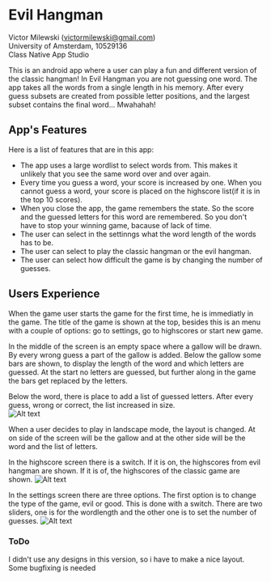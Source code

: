 # Evil Hangman
Victor Milewski (victormilewski@gmail.com)  
University of Amsterdam, 10529136  
Class Native App Studio  

This is an android app where a user can play a fun and different version of the classic hangman! In Evil Hangman you are not guessing one word. The app takes all the words from a single length in his memory. After every guess subsets are created from possible letter positions, and the largest subset contains the final word... Mwahahah!

## App's Features
Here is a list of features that are in this app:
* The app uses a large wordlist to select words from. This makes it unlikely that you see the same word over and over again.
* Every time you guess a word, your score is increased by one. When you cannot guess a word, your score is placed on the highscore list(if it is in the top 10 scores).
* When you close the app, the game remembers the state. So the score and the guessed letters for this word are remembered. So you don't have to stop your winning game, bacause of lack of time. 
* The user can select in the settinngs what the word length of the words has to be. 
* The user can select to play the classic hangman or the evil hangman.
* The user can select how difficult the game is by changing the number of guesses.  

## Users Experience
When the game user starts the game for the first time, he is immediatly in the game. The title of the game is shown at the top, besides this is an menu with a couple of options: go to settings, go to highscores or start new game.  

In the middle of the screen is an empty space where a gallow will be drawn. By every wrong guess a part of the gallow is added. Below the gallow some bars are shown, to display the length of the word and which letters are guessed. At the start no letters are guessed, but further along in the game the bars get replaced by the letters.  

Below the word, there is place to add a list of guessed letters. After every guess, wrong or correct, the list increased in size.  
![Alt text](images/GameActivity.jpg)

When a user decides to play in landscape mode, the layout is changed. At on side of the screen will be the gallow and at the other side will be the word and the list of letters.  

In the highscore screen there is a switch. If it is on, the highscores from evil hangman are shown. If it is of, the highscores of the classic game are shown. 
![Alt text](images/HighscoreActivity.jpg)

In the settings screen there are three options. The first option is to change the type of the game, evil or good. This is done with a switch. There are two sliders, one is for the wordlength and the other one is to set the number of guesses. 
![Alt text](images/SettingsActivity.jpg)

### ToDo
I didn't use any designs in this version, so i have to make a nice layout. 
Some bugfixing is needed
